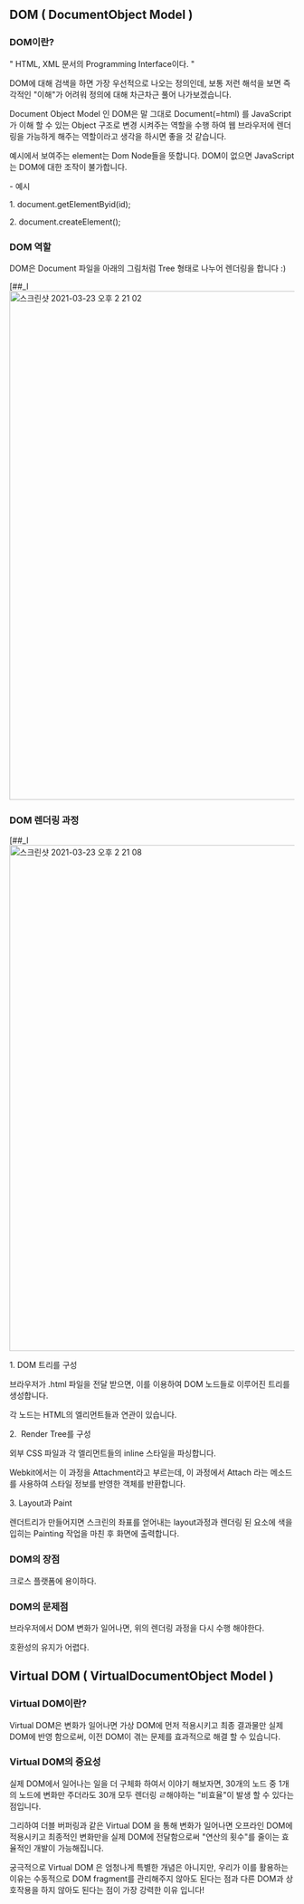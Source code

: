 ## DOM ( DocumentObject Model )

### **DOM이란?**

" HTML, XML 문서의 Programming Interface이다. "

DOM에 대해 검색을 하면 가장 우선적으로 나오는 정의인데, 보통 저런 해석을 보면 즉각적인 "이해"가 어려워 정의에 대해 차근차근 풀어 나가보겠습니다.

Document Object Model 인 DOM은 말 그대로 Document(=html) 를 JavaScript가 이해 할 수 있는 Object 구조로 변경 시켜주는 역할을 수행 하여 웹 브라우저에 렌더링을 가능하게 해주는 역할이라고 생각을 하시면 좋을 것 같습니다.

예시에서 보여주는 element는 Dom Node들을 뜻합니다. DOM이 없으면 JavaScript는 DOM에 대한 조작이 불가합니다.

\- 예시

1\. document.getElementByid(id);

2\. document.createElement();

### **DOM 역할**

DOM은 Document 파일을 아래의 그림처럼 Tree 형태로 나누어 렌더링을 합니다 :)

[##_I<img width="899" alt="스크린샷 2021-03-23 오후 2 21 02" src="https://user-images.githubusercontent.com/49136186/112097355-32bcc080-8be3-11eb-8eac-976dd7363579.png">


### **DOM 렌더링 과정**

[##_I<img width="894" alt="스크린샷 2021-03-23 오후 2 21 08" src="https://user-images.githubusercontent.com/49136186/112097366-36e8de00-8be3-11eb-85d9-977af7e72a04.png">

1\. DOM 트리를 구성

브라우저가 .html 파일을 전달 받으면, 이를 이용하여 DOM 노드들로 이루어진 트리를 생성합니다.

각 노드는 HTML의 엘리먼트들과 연관이 있습니다.

2.  Render Tree를 구성

외부 CSS 파일과 각 엘리먼트들의 inline 스타일을 파싱합니다.

Webkit에서는 이 과정을 Attachment라고 부르는데, 이 과정에서 Attach 라는 메소드를 사용하여 스타일 정보를 반영한 객체를 반환합니다.

3\. Layout과 Paint

렌더트리가 만들어지면 스크린의 좌표를 얻어내는 layout과정과 렌더링 된 요소에 색을 입히는 Painting 작업을 마친 후 화면에 출력합니다.

### **DOM의 장점**

크로스 플랫폼에 용이하다.

### **DOM의 문제점**

브라우저에서 DOM 변화가 일어나면, 위의 렌더링 과정을 다시 수행 해야한다.

호환성의 유지가 어렵다.

## Virtual DOM ( VirtualDocumentObject Model )

### **Virtual DOM이란?**

Virtual DOM은 변화가 일어나면 가상 DOM에 먼저 적용시키고 최종 결과물만 실제 DOM에 반영 함으로써, 이전 DOM이 겪는 문제를 효과적으로 해결 할 수 있습니다.

### **Virtual DOM의 중요성**

실제 DOM에서 일어나는 일을 더 구체화 하여서 이야기 해보자면, 30개의 노드 중 1개의 노드에 변화만 주더라도 30개 모두 렌더링 ㄹ해야하는 "비효율"이 발생 할 수 있다는 점입니다.

그리하여 더블 버퍼링과 같은 Virtual DOM 을 통해 변화가 일어나면 오프라인 DOM에 적용시키고 최종적인 변화만을 실제 DOM에 전달함으로써 "연산의 횟수"를 줄이는 효율적인 개발이 가능해집니다.

궁극적으로 Virtual DOM 은 엄청나게 특별한 개념은 아니지만, 우리가 이를 활용하는 이유는 수동적으로 DOM fragment를 관리해주지 않아도 된다는 점과 다른 DOM과 상호작용을 하지 않아도 된다는 점이 가장 강력한 이유 입니다!
